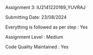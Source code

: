 Assignment 3: IU2141220169_YUVRAJ

Submitting Date: 23/08/2024

Everything is followed as per step : Yes

Assignment Level : Medium

Code Quality Maintained : Yes
